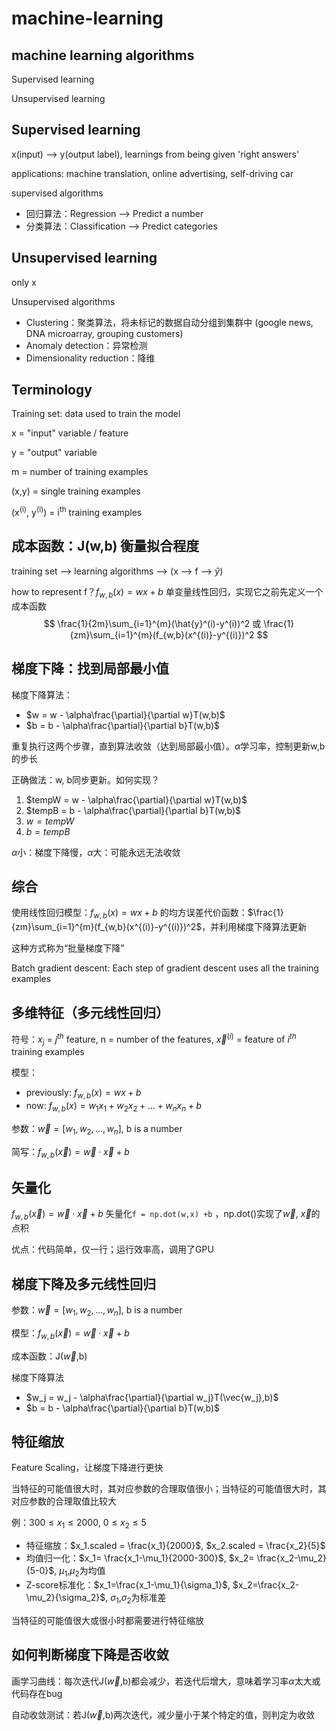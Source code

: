 # machine-learning

## machine learning algorithms

Supervised learning  

Unsupervised learning

## Supervised learning

x(input) ——> y(output label), learnings from being given 'right answers'   

applications: machine translation, online advertising, self-driving car 

supervised algorithms 

- 回归算法：Regression ——> Predict a number
- 分类算法：Classification ——> Predict categories 

## Unsupervised learning

only x 

Unsupervised algorithms 

- Clustering：聚类算法，将未标记的数据自动分组到集群中 (google news, DNA microarray, grouping customers)
- Anomaly detection：异常检测
- Dimensionality reduction：降维

## Terminology

Training set: data used to train the model 

x = "input" variable / feature 

y = "output" variable 

m = number of training examples 

(x,y) = single training examples 

(x<sup>(i)</sup>, y<sup>(i)</sup>) = i<sup>th</sup> training examples 

## 成本函数：J(w,b) 衡量拟合程度

training set —> learning algorithms —> (x —> f —> $\hat{y}$) 

how to represent f？$f_{w,b} (x) = wx +b$ 单变量线性回归，实现它之前先定义一个成本函数 
$$
\frac{1}{2m}\sum_{i=1}^{m}(\hat{y}^(i)-y^(i))^2  或  \frac{1}{zm}\sum_{i=1}^{m}(f_{w,b}(x^{(i)}-y^{(i)})^2
$$

## 梯度下降：找到局部最小值

梯度下降算法：

- $w = w - \alpha\frac{\partial}{\partial w}T(w,b)$
- $b = b - \alpha\frac{\partial}{\partial b}T(w,b)$

重复执行这两个步骤，直到算法收敛（达到局部最小值）。$\alpha$学习率，控制更新w,b的步长 

正确做法：w, b同步更新。如何实现？ 

1. $tempW = w - \alpha\frac{\partial}{\partial w}T(w,b)$
2. $tempB = b - \alpha\frac{\partial}{\partial b}T(w,b)$
3. $w = tempW$
4. $b = tempB$

$\alpha$小：梯度下降慢，$\alpha$大：可能永远无法收敛

## 综合

使用线性回归模型：$f_{w,b} (x) = wx +b$ 的均方误差代价函数：$\frac{1}{zm}\sum_{i=1}^{m}(f_{w,b}(x^{(i)}-y^{(i)})^2$，并利用梯度下降算法更新  

这种方式称为“批量梯度下降” 

Batch gradient descent: Each step of gradient descent uses all the training examples 

## 多维特征（多元线性回归）

符号：$x_j$ = $j^{th}$ feature, n = number of the features,  $\vec{x}^{(i)}$ = feature of $i^{th}$ training examples 

模型：

- previously: $f_{w,b}(x) = wx+b$
- now: $f_{w,b}(x) = w_1x_1+w_2x_2+...+w_nx_n+b$ 

参数：$\vec{w} = [w_1, w_2, ..., w_n]$, b is a number 

简写：$f_{w,b}(\vec{x})=\vec{w}\cdot\vec{x}+b$

## 矢量化

$f_{w,b}(\vec{x})=\vec{w}\cdot\vec{x}+b$ 矢量化```f = np.dot(w,x) +b``` ，np.dot()实现了$\vec{w}$, $\vec{x}$的点积 

优点：代码简单，仅一行；运行效率高，调用了GPU

## 梯度下降及多元线性回归

参数：$\vec{w} = [w_1, w_2, ..., w_n]$, b is a number  

模型：$f_{w,b}(\vec{x})=\vec{w}\cdot\vec{x}+b$ 

成本函数：J($\vec{w}$,b) 

梯度下降算法

- $w_j = w_j - \alpha\frac{\partial}{\partial w_j}T(\vec{w_j},b)$
- $b = b - \alpha\frac{\partial}{\partial b}T(w,b)$

## 特征缩放

Feature Scaling，让梯度下降进行更快 

当特征的可能值很大时，其对应参数的合理取值很小；当特征的可能值很大时，其对应参数的合理取值比较大 

例：$300\leq{x_1}\leq2000$, $0\leq{x_2}\leq5$

- 特征缩放：$x_1.scaled = \frac{x_1}{2000}$, $x_2.scaled = \frac{x_2}{5}$
- 均值归一化：$x_1= \frac{x_1-\mu_1}{2000-300}$, $x_2= \frac{x_2-\mu_2}{5-0}$, $\mu_1$,$\mu_2$为均值
- Z-score标准化：$x_1=\frac{x_1-\mu_1}{\sigma_1}$, $x_2=\frac{x_2-\mu_2}{\sigma_2}$, $\sigma_1$,$\sigma_2$为标准差

当特征的可能值很大或很小时都需要进行特征缩放

## 如何判断梯度下降是否收敛

画学习曲线：每次迭代J($\vec{w}$,b)都会减少，若迭代后增大，意味着学习率$\alpha$太大或代码存在bug 

自动收敛测试：若J($\vec{w}$,b)两次迭代，减少量小于某个特定的值，则判定为收敛

